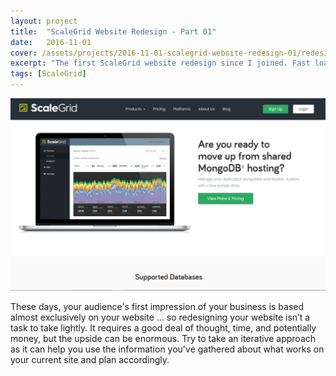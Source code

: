 ```yaml
---
layout: project
title:  "ScaleGrid Website Redesign - Part 01"
date:   2016-11-01
cover: /assets/projects/2016-11-01-scalegrid-website-redesign-01/redesign.png
excerpt: "The first ScaleGrid website redesign since I joined. Fast loading, performance, responsive - the usual stuff. But it wasn't enough."
tags: [ScaleGrid]
---
```


![ScaleGrid Website Redesign - Part 01](/assets/projects/2016-11-01-scalegrid-website-redesign-01/redesign.png)

These days, your audience's first impression of your business is based almost exclusively on your website ... so redesigning your website isn’t a task to take lightly. It requires a good deal of thought, time, and potentially money, but the upside can be enormous. Try to take an iterative approach as it can help you use the information you've gathered about what works on your current site and plan accordingly.

